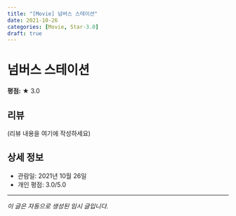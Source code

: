 ```yaml
---
title: "[Movie] 넘버스 스테이션"
date: 2021-10-26
categories: [Movie, Star-3.0]
draft: true
---
```


# 넘버스 스테이션

**평점:** ★ 3.0

## 리뷰

(리뷰 내용을 여기에 작성하세요)

## 상세 정보

- 관람일: 2021년 10월 26일
- 개인 평점: 3.0/5.0

---

*이 글은 자동으로 생성된 임시 글입니다.*
